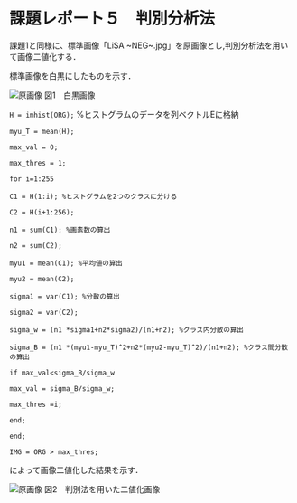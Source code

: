 # 課題レポート５　判別分析法

課題1と同様に、標準画像「LiSA ~NEG~.jpg」を原画像とし,判別分析法を用いて画像二値化する．

標準画像を白黒にしたものを示す．

![原画像](https://github.com/ItsukiTakemura/image_processing/blob/master/image/?raw=true)
図1　白黒画像



`H = imhist(ORG);` %ヒストグラムのデータを列ベクトルEに格納

`myu_T = mean(H);`

`max_val = 0;`

`max_thres = 1;`

`for i=1:255`

`C1 = H(1:i); %ヒストグラムを2つのクラスに分ける`

`C2 = H(i+1:256);`

`n1 = sum(C1); %画素数の算出`

`n2 = sum(C2);`

`myu1 = mean(C1); %平均値の算出`

`myu2 = mean(C2);`

`sigma1 = var(C1); %分散の算出`

`sigma2 = var(C2);`

`sigma_w = (n1 *sigma1+n2*sigma2)/(n1+n2); %クラス内分散の算出`

`sigma_B = (n1 *(myu1-myu_T)^2+n2*(myu2-myu_T)^2)/(n1+n2); %クラス間分散の算出`

`if max_val<sigma_B/sigma_w`

`max_val = sigma_B/sigma_w;`

`max_thres =i;`

`end;`

`end;`

`IMG = ORG > max_thres;`

によって画像二値化した結果を示す．

![原画像](https://github.com/ItsukiTakemura/image_processing/blob/master/image/?raw=true)
図2　判別法を用いた二値化画像



